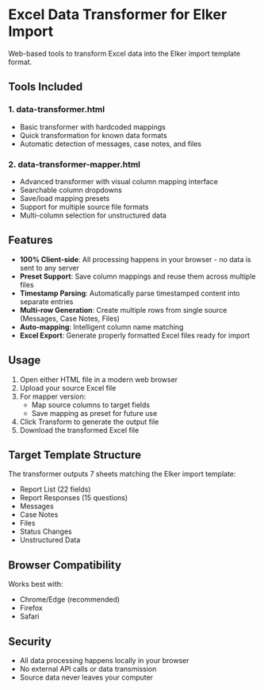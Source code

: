 # Excel Data Transformer for Elker Import

Web-based tools to transform Excel data into the Elker import template format.

## Tools Included

### 1. data-transformer.html
- Basic transformer with hardcoded mappings
- Quick transformation for known data formats
- Automatic detection of messages, case notes, and files

### 2. data-transformer-mapper.html
- Advanced transformer with visual column mapping interface
- Searchable column dropdowns
- Save/load mapping presets
- Support for multiple source file formats
- Multi-column selection for unstructured data

## Features

- **100% Client-side**: All processing happens in your browser - no data is sent to any server
- **Preset Support**: Save column mappings and reuse them across multiple files
- **Timestamp Parsing**: Automatically parse timestamped content into separate entries
- **Multi-row Generation**: Create multiple rows from single source (Messages, Case Notes, Files)
- **Auto-mapping**: Intelligent column name matching
- **Excel Export**: Generate properly formatted Excel files ready for import

## Usage

1. Open either HTML file in a modern web browser
2. Upload your source Excel file
3. For mapper version:
   - Map source columns to target fields
   - Save mapping as preset for future use
4. Click Transform to generate the output file
5. Download the transformed Excel file

## Target Template Structure

The transformer outputs 7 sheets matching the Elker import template:
- Report List (22 fields)
- Report Responses (15 questions)
- Messages
- Case Notes
- Files
- Status Changes
- Unstructured Data

## Browser Compatibility

Works best with:
- Chrome/Edge (recommended)
- Firefox
- Safari

## Security

- All data processing happens locally in your browser
- No external API calls or data transmission
- Source data never leaves your computer